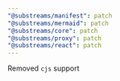 ```yaml
---
"@substreams/manifest": patch
"@substreams/mermaid": patch
"@substreams/core": patch
"@substreams/proxy": patch
"@substreams/react": patch
---
```


Removed `cjs` support
